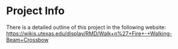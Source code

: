 # Project Info
There is a detailed outline of this project in the following website:
https://wikis.utexas.edu/display/RMD/Walk+n%27+Fire+-+Walking-Beam+Crossbow
